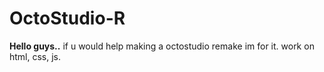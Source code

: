 # OctoStudio-R
**Hello guys..** if u would help making a octostudio remake im for it. work on html, css, js.
